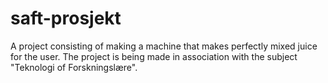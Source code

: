 # saft-prosjekt
A project consisting of making a machine that makes perfectly mixed juice for the user. The project is being made in association with the subject "Teknologi of Forskningslære".
